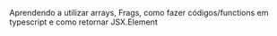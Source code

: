 Aprendendo a utilizar arrays, Frags, como fazer códigos/functions em typescript e como retornar JSX.Element
